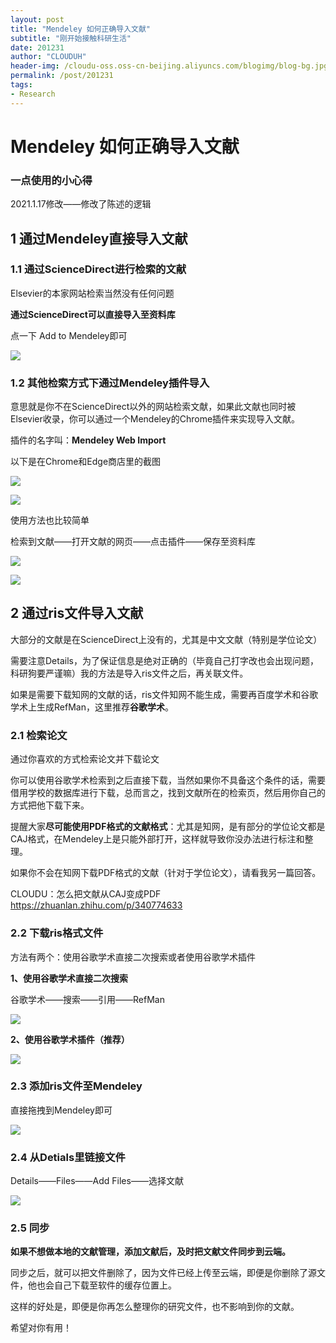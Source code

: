 ```yaml
---
layout: post
title: "Mendeley 如何正确导入文献"
subtitle: "刚开始接触科研生活"
date: 201231
author: "CLOUDUH"
header-img: /cloudu-oss.oss-cn-beijing.aliyuncs.com/blogimg/blog-bg.jpg
permalink: /post/201231
tags:
- Research
---
```


# Mendeley 如何正确导入文献


### **一点使用的小心得**

2021.1.17修改——修改了陈述的逻辑

## 1 通过Mendeley直接导入文献

### 1.1 通过ScienceDirect进行检索的文献

Elsevier的本家网站检索当然没有任何问题

**通过ScienceDirect可以直接导入至资料库**

点一下 Add to Mendeley即可

![](../attachment/Blog%20v2-459458fce3a5143be5ce87c12a93841a_b.png)

###  1.2 其他检索方式下通过Mendeley插件导入

意思就是你不在ScienceDirect以外的网站检索文献，如果此文献也同时被Elsevier收录，你可以通过一个Mendeley的Chrome插件来实现导入文献。

插件的名字叫：**Mendeley Web Import**

以下是在Chrome和Edge商店里的截图

![](../attachment/Blog%20v2-df689a27bc29de6d33b0fbe9168b404e_b.png)

![](../attachment/Blog%20v2-64919b271665448dee3e42f518d517b9_b.png)

使用方法也比较简单

检索到文献——打开文献的网页——点击插件——保存至资料库

![](../attachment/Blog%20v2-36df890859632b4d45bf21de77773029_b.png)

![](../attachment/Blog%20v2-923370e47ecb2e1ce42a2f17639b49d1_b.png)

## 2 通过ris文件导入文献

大部分的文献是在ScienceDirect上没有的，尤其是中文文献（特别是学位论文）

需要注意Details，为了保证信息是绝对正确的（毕竟自己打字改也会出现问题，科研狗要严谨嘛）我的方法是导入ris文件之后，再关联文件。

如果是需要下载知网的文献的话，ris文件知网不能生成，需要再百度学术和谷歌学术上生成RefMan，这里推荐**谷歌学术**。

### 2.1 检索论文

通过你喜欢的方式检索论文并下载论文

你可以使用谷歌学术检索到之后直接下载，当然如果你不具备这个条件的话，需要借用学校的数据库进行下载，总而言之，找到文献所在的检索页，然后用你自己的方式把他下载下来。

提醒大家**尽可能使用PDF格式的文献格式**：尤其是知网，是有部分的学位论文都是CAJ格式，在Mendeley上是只能外部打开，这样就导致你没办法进行标注和整理。

如果你不会在知网下载PDF格式的文献（针对于学位论文），请看我另一篇回答。

CLOUDU：怎么把文献从CAJ变成PDF
https://zhuanlan.zhihu.com/p/340774633

### 2.2 下载ris格式文件

方法有两个：使用谷歌学术直接二次搜索或者使用谷歌学术插件

**1、使用谷歌学术直接二次搜索**

谷歌学术——搜索——引用——RefMan

![](../attachment/Blog%20v2-67d4b75f71867a9f82f293c68e0cc807_b.png)

**2、使用谷歌学术插件（推荐）**

![](../attachment/Blog%20v2-c125fb6f3c79856e251750afd9904f41_b.png)

###  2.3 添加ris文件至Mendeley

直接拖拽到Mendeley即可

![](../attachment/Blog%20v2-2026f2862bb296c6e8d39c9567c5d663_b.png)

### 2.4 从Detials里链接文件

Details——Files——Add Files——选择文献

![](../attachment/Blog%20v2-6278af96f2924d77e8e650427112370b_b.png)

### 2.5 同步

**如果不想做本地的文献管理，添加文献后，及时把文献文件同步到云端。**

同步之后，就可以把文件删除了，因为文件已经上传至云端，即便是你删除了源文件，他也会自己下载至软件的缓存位置上。

这样的好处是，即便是你再怎么整理你的研究文件，也不影响到你的文献。

希望对你有用！